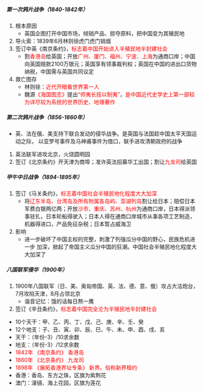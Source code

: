 ##### 第一次鸦片战争（1840-1842年）

1. 根本原因
   - 英国企图打开中国市场，倾销产品、掠夺原料，把中国变为其殖民地
2. 导火索：1839年6月林则徐虎门虎门销烟
3. 签订中英《南京条约》，<font color=red>标志着中国开始进入半殖民地半封建社会</font>
   - 割<font color=red>香港岛</font>给英国；开放<font color=red>广州、厦门、福州、宁波、上海</font>为通商口岸；中国向英国赔款2100万银元；英国享有领事裁判权；英国在中国的进出口货物纳税，中国需与英国共同议定
4. 救亡图存
   - 林则徐：<font color=red>近代开眼看世界第一人</font>
   - 魏源<font color=red>《海国图志》</font>提出<font color=red>“师夷长技以制夷”</font>，<font color=red>是中国近代史学史上第一部较为详尽较为系统的世界历史、地理著作</font>

##### 第二次鸦片战争（1856-1860年）

- 英、法在俄、美支持下联合发动的侵华战争。是英国与法国趁中国太平天国运动之际， 以亚罗号事件及马神甫事件为借口，联手进攻清朝政府的战争
1. 英法联军进攻北京，火烧圆明园
2. 签订《北京条约》开天津为商埠；准许英法招募华工出国；割让<font color=red>九龙司</font>给英国

##### 甲午中日战争（1894-1895年）

1. 签订《马关条约》，<font color=red>标志着中国社会半殖民地化程度大大加深</font>
   - 将<font color=red>辽东半岛、台湾岛及所有附属各岛屿、澎湖列岛</font>割让给日本；赔偿日本军费白银两亿两；开放<font color=red>沙市、重庆、苏州、杭州</font>为通商口岸，日本得派领事驻扎，日本轮船得驶入；日本人得在通商口岸城市从事各项工艺制造，机器得进口，产品免征杂税；日本暂占威海卫
2. 影响
   - 进一步破坏了中国主权的完整，刺激了列强瓜分中国的野心，民族危机进一步 加深，掀起了帝国主义瓜分中国的狂潮。中国社会半殖民地化程度大大加深了

##### 八国联军侵华（1900年）

1. 1900年八国联军（日、美、奥匈帝国、英、法、德、意、俄）攻占大沽炮台，7月攻陷天津，8月占领北京
   - 谐音记忆：饿的话每日熬一鹰
2. 签订《辛丑条约》，<font color=red>标志着中国完全沦为半殖民地半封建社会</font>
- 10个天干：甲、乙、丙、丁、戊、己、庚、辛、壬、癸
- 12个地支：子、丑、寅、卯、辰、巳、午、未、申、酉、戌、亥
- 天干：（年份-3）/10求余数
- 地支：（年份-3）/12求余数
- <font color=red>1842年 《南京条约》 香港岛</font>
- <font color=red>1860年 《北京条约》 九龙司</font>
- <font color=red>1898年 《展拓香港界址专条》 新界。俗称新界租约</font>
- 香港：香岛、东方之珠，区旗为紫荆花
- 澳门：濠镜、海上花园，区旗为莲花